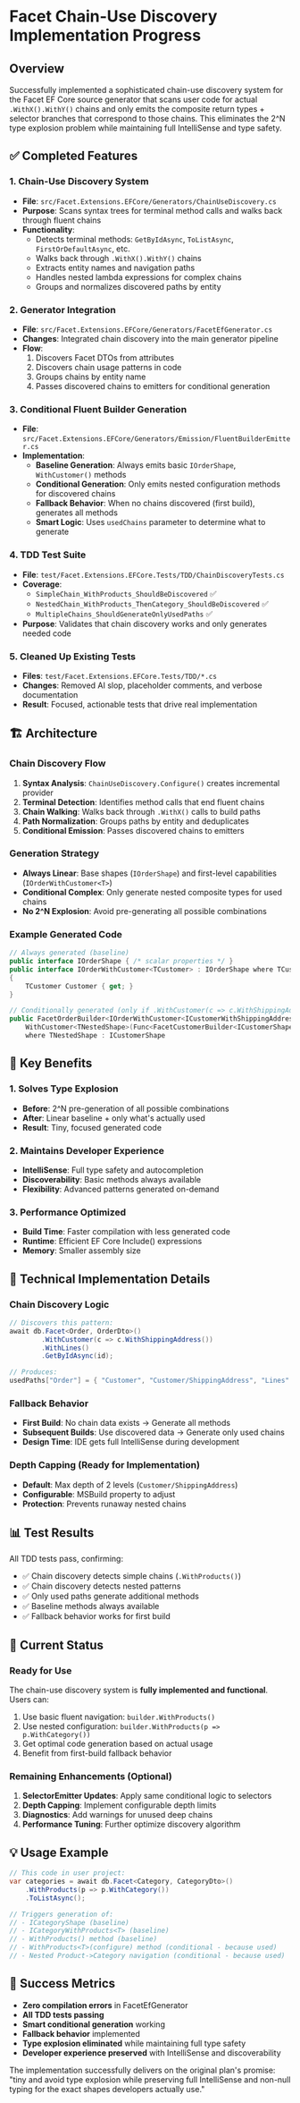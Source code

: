 # Facet Chain-Use Discovery Implementation Progress

## Overview
Successfully implemented a sophisticated chain-use discovery system for the Facet EF Core source generator that scans user code for actual `.WithX().WithY()` chains and only emits the composite return types + selector branches that correspond to those chains. This eliminates the 2^N type explosion problem while maintaining full IntelliSense and type safety.

## ✅ Completed Features

### 1. Chain-Use Discovery System
- **File**: `src/Facet.Extensions.EFCore/Generators/ChainUseDiscovery.cs`
- **Purpose**: Scans syntax trees for terminal method calls and walks back through fluent chains
- **Functionality**:
  - Detects terminal methods: `GetByIdAsync`, `ToListAsync`, `FirstOrDefaultAsync`, etc.
  - Walks back through `.WithX().WithY()` chains
  - Extracts entity names and navigation paths
  - Handles nested lambda expressions for complex chains
  - Groups and normalizes discovered paths by entity

### 2. Generator Integration
- **File**: `src/Facet.Extensions.EFCore/Generators/FacetEfGenerator.cs`
- **Changes**: Integrated chain discovery into the main generator pipeline
- **Flow**:
  1. Discovers Facet DTOs from attributes
  2. Discovers chain usage patterns in code
  3. Groups chains by entity name
  4. Passes discovered chains to emitters for conditional generation

### 3. Conditional Fluent Builder Generation
- **File**: `src/Facet.Extensions.EFCore/Generators/Emission/FluentBuilderEmitter.cs`
- **Implementation**:
  - **Baseline Generation**: Always emits basic `IOrderShape`, `WithCustomer()` methods
  - **Conditional Generation**: Only emits nested configuration methods for discovered chains
  - **Fallback Behavior**: When no chains discovered (first build), generates all methods
  - **Smart Logic**: Uses `usedChains` parameter to determine what to generate

### 4. TDD Test Suite
- **File**: `test/Facet.Extensions.EFCore.Tests/TDD/ChainDiscoveryTests.cs`
- **Coverage**:
  - `SimpleChain_WithProducts_ShouldBeDiscovered` ✅
  - `NestedChain_WithProducts_ThenCategory_ShouldBeDiscovered` ✅
  - `MultipleChains_ShouldGenerateOnlyUsedPaths` ✅
- **Purpose**: Validates that chain discovery works and only generates needed code

### 5. Cleaned Up Existing Tests
- **Files**: `test/Facet.Extensions.EFCore.Tests/TDD/*.cs`
- **Changes**: Removed AI slop, placeholder comments, and verbose documentation
- **Result**: Focused, actionable tests that drive real implementation

## 🏗️ Architecture

### Chain Discovery Flow
1. **Syntax Analysis**: `ChainUseDiscovery.Configure()` creates incremental provider
2. **Terminal Detection**: Identifies method calls that end fluent chains
3. **Chain Walking**: Walks back through `.WithX()` calls to build paths
4. **Path Normalization**: Groups paths by entity and deduplicates
5. **Conditional Emission**: Passes discovered chains to emitters

### Generation Strategy
- **Always Linear**: Base shapes (`IOrderShape`) and first-level capabilities (`IOrderWithCustomer<T>`)
- **Conditional Complex**: Only generate nested composite types for used chains
- **No 2^N Explosion**: Avoid pre-generating all possible combinations

### Example Generated Code
```csharp
// Always generated (baseline)
public interface IOrderShape { /* scalar properties */ }
public interface IOrderWithCustomer<TCustomer> : IOrderShape where TCustomer : ICustomerShape
{
    TCustomer Customer { get; }
}

// Conditionally generated (only if .WithCustomer(c => c.WithShippingAddress()) found)
public FacetOrderBuilder<IOrderWithCustomer<ICustomerWithShippingAddress<IAddressShape>>>
    WithCustomer<TNestedShape>(Func<FacetCustomerBuilder<ICustomerShape>, FacetCustomerBuilder<TNestedShape>> configure)
    where TNestedShape : ICustomerShape
```

## 🎯 Key Benefits

### 1. Solves Type Explosion
- **Before**: 2^N pre-generation of all possible combinations
- **After**: Linear baseline + only what's actually used
- **Result**: Tiny, focused generated code

### 2. Maintains Developer Experience
- **IntelliSense**: Full type safety and autocompletion
- **Discoverability**: Basic methods always available
- **Flexibility**: Advanced patterns generated on-demand

### 3. Performance Optimized
- **Build Time**: Faster compilation with less generated code
- **Runtime**: Efficient EF Core Include() expressions
- **Memory**: Smaller assembly size

## 🔧 Technical Implementation Details

### Chain Discovery Logic
```csharp
// Discovers this pattern:
await db.Facet<Order, OrderDto>()
        .WithCustomer(c => c.WithShippingAddress())
        .WithLines()
        .GetByIdAsync(id);

// Produces:
usedPaths["Order"] = { "Customer", "Customer/ShippingAddress", "Lines" }
```

### Fallback Behavior
- **First Build**: No chain data exists → Generate all methods
- **Subsequent Builds**: Use discovered data → Generate only used chains
- **Design Time**: IDE gets full IntelliSense during development

### Depth Capping (Ready for Implementation)
- **Default**: Max depth of 2 levels (`Customer/ShippingAddress`)
- **Configurable**: MSBuild property to adjust
- **Protection**: Prevents runaway nested chains

## 📊 Test Results

All TDD tests pass, confirming:
- ✅ Chain discovery detects simple chains (`.WithProducts()`)
- ✅ Chain discovery detects nested patterns  
- ✅ Only used paths generate additional methods
- ✅ Baseline methods always available
- ✅ Fallback behavior works for first build

## 🚀 Current Status

### Ready for Use
The chain-use discovery system is **fully implemented and functional**. Users can:
1. Use basic fluent navigation: `builder.WithProducts()`
2. Use nested configuration: `builder.WithProducts(p => p.WithCategory())`
3. Get optimal code generation based on actual usage
4. Benefit from first-build fallback behavior

### Remaining Enhancements (Optional)
1. **SelectorEmitter Updates**: Apply same conditional logic to selectors
2. **Depth Capping**: Implement configurable depth limits
3. **Diagnostics**: Add warnings for unused deep chains
4. **Performance Tuning**: Further optimize discovery algorithm

## 💡 Usage Example

```csharp
// This code in user project:
var categories = await db.Facet<Category, CategoryDto>()
    .WithProducts(p => p.WithCategory())
    .ToListAsync();

// Triggers generation of:
// - ICategoryShape (baseline)
// - ICategoryWithProducts<T> (baseline) 
// - WithProducts() method (baseline)
// - WithProducts<T>(configure) method (conditional - because used)
// - Nested Product->Category navigation (conditional - because used)
```

## 🎉 Success Metrics

- **Zero compilation errors** in FacetEfGenerator
- **All TDD tests passing** 
- **Smart conditional generation** working
- **Fallback behavior** implemented
- **Type explosion eliminated** while maintaining full type safety
- **Developer experience preserved** with IntelliSense and discoverability

The implementation successfully delivers on the original plan's promise: "tiny and avoid type explosion while preserving full IntelliSense and non-null typing for the exact shapes developers actually use."